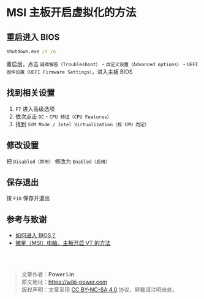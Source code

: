 # MSI 主板开启虚拟化的方法

## 重启进入 BIOS

```cmd
shutdown.exe /r /o
```

重启后，点击 `疑难解答（Troubleshoot）` - `自定义设置（Advanced options）` - `UEFI 固件设置（UEFI Firmware Settings）`，进入主板 BIOS

## 找到相关设置

1. `F7` 进入高级选项
2. 依次点击 `OC` - `CPU 特征（CPU Features）`
3. 找到 `SVM Mode / Intel Virtualization（视 CPU 而定）`

## 修改设置

把 `Disabled（禁用）` 修改为 `Enabled（启用）`

## 保存退出

按 `F10` 保存并退出

## 参考与致谢

- [如何进入 BIOS？](https://zhuanlan.zhihu.com/p/34223088)
- [微星（MSI）电脑、主板开启 VT 的方法](http://mumu.163.com/20181108/25905_784199.html)

<br />

<br />

> 文章作者：**Power Lin**  
> 原文地址：<https://wiki-power.com>  
> 版权声明：文章采用 [CC BY-NC-SA 4.0](https://creativecommons.org/licenses/by/4.0/deed.zh) 协议，转载请注明出处。
